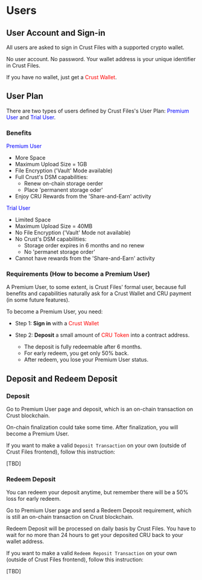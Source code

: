 # Users

## User Account and Sign-in

All users are asked to sign in Crust Files with a supported crypto wallet.

No user account. No password. Your wallet address is your unique identifier in Crust Files.

If you have no wallet, just get a <font color="red">Crust Wallet</font>.

## User Plan

There are two types of users defined by Crust Files's User Plan: <font color="blue">Premium User</font> and <font color="blue">Trial User</font>.

### Benefits
<font color="blue">Premium User</font>

- More Space
- Maximum Upload Size = 1GB
- File Encryption ('Vault' Mode available)
- Full Crust's DSM capabilities:
  - Renew on-chain storage oerder
  - Place 'permanent storage oder'
- Enjoy CRU Rewards from the 'Share-and-Earn' activity

<font color="blue">Trial User</font>

- Limited Space
- Maximum Upload Size = 40MB
- No File Encryption ('Vault' Mode not available)
- No Crust's DSM capabilities:
  - Storage order expires in 6 months and no renew
  - No 'permanet storage order'
- Cannot have rewards from the 'Share-and-Earn' activity

### Requirements (How to become a Premium User)

A Premium User, to some extent, is Crust Files' formal user, because full benefits and capabilities naturally ask for a Crust Wallet and CRU payment (in some future features).

To become a Premium User, you need:

- Step 1: **Sign in** with a <font color="red">Crust Wallet</font>

- Step 2: **Deposit** a small amount of <font color="red">CRU Token</font> into a contract address. 
  - The deposit is fully redeemable after 6 months.
  - For early redeem, you get only 50% back.
  - After redeem, you lose your Premium User status.
  
## Deposit and Redeem Deposit

### Deposit

Go to Premium User page and deposit, which is an on-chain transaction on Crust blockchain.

On-chain finalization could take some time. After finalization, you will become a Premium User.

If you want to make a valid `Deposit Transaction` on your own (outside of Crust Files frontend), follow this instruction:

[TBD]

### Redeem Deposit

You can redeem your deposit anytime, but remember there will be a 50% loss for early redeem.

Go to Premium User page and send a Redeem Deposit requirement, which is still an on-chain transaction on Crust blockchain.

Redeem Deposit will be processed on daily basis by Crust Files. You have to wait for no more than 24 hours to get your deposited CRU back to your wallet address.

If you want to make a valid `Redeem Reposit Transaction` on your own (outside of Crust Files frontend), follow this instruction:

[TBD]













